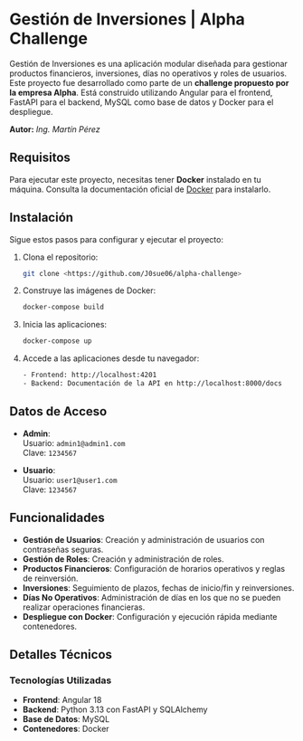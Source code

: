 # Gestión de Inversiones | Alpha Challenge

Gestión de Inversiones es una aplicación modular diseñada para gestionar productos financieros, inversiones, días no operativos y roles de usuarios. Este proyecto fue desarrollado como parte de un **challenge propuesto por la empresa Alpha**. Está construido utilizando Angular para el frontend, FastAPI para el backend, MySQL como base de datos y Docker para el despliegue.

**Autor:** *Ing. Martín Pérez*

## Requisitos

Para ejecutar este proyecto, necesitas tener **Docker** instalado en tu máquina. Consulta la documentación oficial de [Docker](https://www.docker.com/) para instalarlo.

## Instalación

Sigue estos pasos para configurar y ejecutar el proyecto:

1. Clona el repositorio:

   ```bash
   git clone <https://github.com/J0sue06/alpha-challenge>

2. Construye las imágenes de Docker:

   ```bash
   docker-compose build

3. Inicia las aplicaciones:

    ```bash
    docker-compose up

4. Accede a las aplicaciones desde tu navegador:
    ```bash
    - Frontend: http://localhost:4201
    - Backend: Documentación de la API en http://localhost:8000/docs

## Datos de Acceso

- **Admin**:  
  Usuario: `admin1@admin1.com`  
  Clave: `1234567`

- **Usuario**:  
  Usuario: `user1@user1.com`  
  Clave: `1234567`

## Funcionalidades

- **Gestión de Usuarios**: Creación y administración de usuarios con contraseñas seguras.
- **Gestión de Roles**: Creación y administración de roles.
- **Productos Financieros**: Configuración de horarios operativos y reglas de reinversión.
- **Inversiones**: Seguimiento de plazos, fechas de inicio/fin y reinversiones.
- **Días No Operativos**: Administración de días en los que no se pueden realizar operaciones financieras.
- **Despliegue con Docker**: Configuración y ejecución rápida mediante contenedores.

## Detalles Técnicos

### Tecnologías Utilizadas

- **Frontend**: Angular 18
- **Backend**: Python 3.13 con FastAPI y SQLAlchemy
- **Base de Datos**: MySQL
- **Contenedores**: Docker